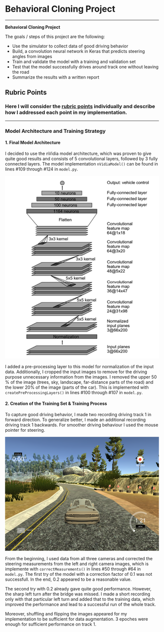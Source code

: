 # **Behavioral Cloning Project** 

---

**Behavioral Cloning Project**

The goals / steps of this project are the following:
* Use the simulator to collect data of good driving behavior
* Build, a convolution neural network in Keras that predicts steering angles from images
* Train and validate the model with a training and validation set
* Test that the model successfully drives around track one without leaving the road
* Summarize the results with a written report


[//]: # (Image References)

[image1]: ./examples/placeholder.png "Model Visualization"
[image2]: ./examples/placeholder.png "Grayscaling"
[image3]: ./examples/placeholder_small.png "Recovery Image"
[image4]: ./examples/placeholder_small.png "Recovery Image"
[image5]: ./examples/placeholder_small.png "Recovery Image"
[image6]: ./examples/placeholder_small.png "Normal Image"
[image7]: ./examples/placeholder_small.png "Flipped Image"

## Rubric Points
### Here I will consider the [rubric points](https://review.udacity.com/#!/rubrics/432/view) individually and describe how I addressed each point in my implementation.  

---

### Model Architecture and Training Strategy

#### 1. Final Model Architecture

I decided to use the nVidia model architecture, which was proven to give quite good results and consists of 5 convolutional layers, followed by 3 fully connected layers. The model implementation `nVidiaModel()` can be found in lines #109 through #124 in `model.py`.

![alt text](./images/nVidiaModel.png)

I added a pre-processing layer to this model for normalization of the input data. Additionally, I cropped the input images to remove for the driving purpose unnecessary information from the images. I removed the upper 50 % of the image (trees, sky, landscape, far-distance parts of the road) and the lower 20% of the image (parts of the car). This is implemented with `createPreProcessingLayers()` in lines #100 through #107 in `model.py`. 

#### 2. Creation of the Training Set & Training Process

To capture good driving behavior, I made two recording driving track 1 in forward direction. To generalize better, I made an additional recording driving track 1 backwards. For smoother driving behaviour I used the mouse pointer for steering.  

![alt text](./images/recording.png)

From the beginning, I used data from all three cameras and corrected the steering measurements from the left and right camera images, which is implemente with `correctMeasurements()` in lines #50 through #64 in `model.py`. The first try of the model with a correction factor of 0.1 was not successfull. In the end, 0.2 appeared to be a reasonable value.

The second try with 0.2 already gave quite good performance. However, the sharp left turn after the bridge was missed. I made a short recording only with that particular left turn and added that to the training data, which improved the performance and lead to a successful run of the whole track.  

Moreover, shuffling and flipping the images appeared for my implementation to be sufficient for data augmentation. 3 epoches were enough for sufficient performance on track 1.

